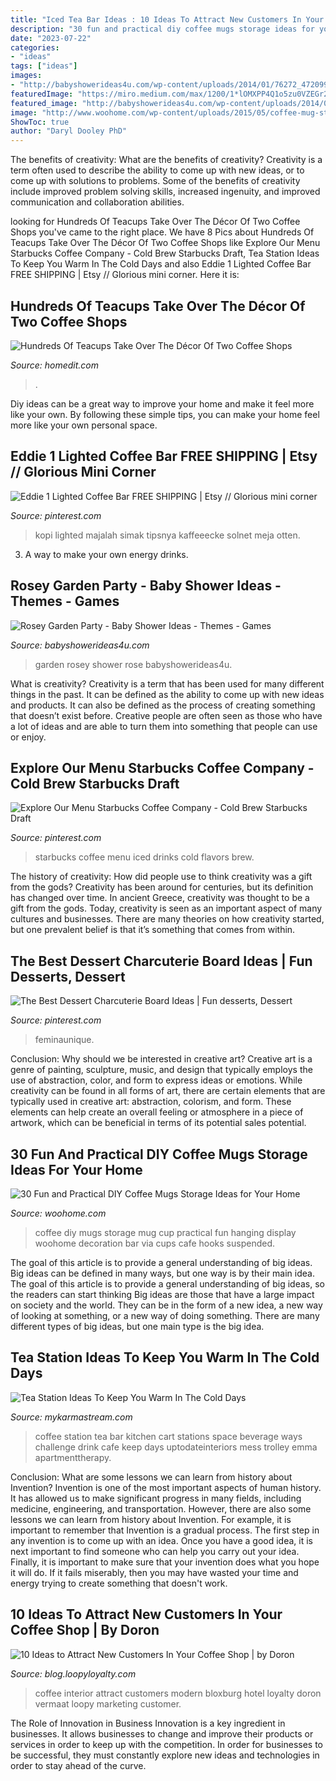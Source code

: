```yaml
---
title: "Iced Tea Bar Ideas : 10 Ideas To Attract New Customers In Your Coffee Shop"
description: "30 fun and practical diy coffee mugs storage ideas for your home"
date: "2023-07-22"
categories:
- "ideas"
tags: ["ideas"]
images:
- "http://babyshowerideas4u.com/wp-content/uploads/2014/01/76272_472099666154581_191584955_n.jpg"
featuredImage: "https://miro.medium.com/max/1200/1*lOMXPP4Q1o5zu0VZEGr2sg.jpeg"
featured_image: "http://babyshowerideas4u.com/wp-content/uploads/2014/01/76272_472099666154581_191584955_n.jpg"
image: "http://www.woohome.com/wp-content/uploads/2015/05/coffee-mug-storage-ideas-woohome-17.jpg"
ShowToc: true
author: "Daryl Dooley PhD"
---
```



The benefits of creativity: What are the benefits of creativity?
Creativity is a term often used to describe the ability to come up with new ideas, or to come up with solutions to problems. Some of the benefits of creativity include improved problem solving skills, increased ingenuity, and improved communication and collaboration abilities.

	

		
looking for Hundreds Of Teacups Take Over The Décor Of Two Coffee Shops you've came to the right place. We have 8 Pics about Hundreds Of Teacups Take Over The Décor Of Two Coffee Shops like Explore Our Menu Starbucks Coffee Company - Cold Brew Starbucks Draft, Tea Station Ideas To Keep You Warm In The Cold Days and also Eddie 1 Lighted Coffee Bar FREE SHIPPING | Etsy // Glorious mini corner. Here it is:
		
    
## Hundreds Of Teacups Take Over The Décor Of Two Coffee Shops

<img loading=lazy src="https://cdn.homedit.com/wp-content/uploads/2016/07/Origo-Coffee-Shop-Design.jpg" onerror="this.onerror=null;this.src='https://tse2.mm.bing.net/th?id=OIP.rb3EgiBQHtiWlwlty1FQ1gHaE8&amp;pid=15.1';" alt="Hundreds Of Teacups Take Over The Décor Of Two Coffee Shops">

_Source: homedit.com_

>. 

	

Diy ideas can be a great way to improve your home and make it feel more like your own. By following these simple tips, you can make your home feel more like your own personal space.

    
## Eddie 1 Lighted Coffee Bar FREE SHIPPING | Etsy // Glorious Mini Corner

<img loading=lazy src="https://i.pinimg.com/736x/1d/7f/f1/1d7ff1057c1b880805dd29dec27b652d.jpg" onerror="this.onerror=null;this.src='https://tse3.mm.bing.net/th?id=OIP.MHhkSCgr-y48JT2tgydUuAHaJ3&amp;pid=15.1';" alt="Eddie 1 Lighted Coffee Bar FREE SHIPPING | Etsy // Glorious mini corner">

_Source: pinterest.com_

>kopi lighted majalah simak tipsnya kaffeeecke solnet meja otten. 

	

3. A way to make your own energy drinks.

    
## Rosey Garden Party - Baby Shower Ideas - Themes - Games

<img loading=lazy src="http://babyshowerideas4u.com/wp-content/uploads/2014/01/76272_472099666154581_191584955_n.jpg" onerror="this.onerror=null;this.src='https://tse3.mm.bing.net/th?id=OIP.FqP-OOsNeKvV0Z3RitDsUgHaJ4&amp;pid=15.1';" alt="Rosey Garden Party - Baby Shower Ideas - Themes - Games">

_Source: babyshowerideas4u.com_

>garden rosey shower rose babyshowerideas4u. 

	

What is creativity?
Creativity is a term that has been used for many different things in the past. It can be defined as the ability to come up with new ideas and products. It can also be defined as the process of creating something that doesn’t exist before. Creative people are often seen as those who have a lot of ideas and are able to turn them into something that people can use or enjoy.

    
## Explore Our Menu Starbucks Coffee Company - Cold Brew Starbucks Draft

<img loading=lazy src="https://i.pinimg.com/736x/8a/3f/81/8a3f81ddfcf468a18e17887181dd0f72.jpg" onerror="this.onerror=null;this.src='https://tse1.mm.bing.net/th?id=OIP.VbYRVNY4Rgy7-PPKNKEfkAHaNK&amp;pid=15.1';" alt="Explore Our Menu Starbucks Coffee Company - Cold Brew Starbucks Draft">

_Source: pinterest.com_

>starbucks coffee menu iced drinks cold flavors brew. 

	

The history of creativity: How did people use to think creativity was a gift from the gods?
Creativity has been around for centuries, but its definition has changed over time. In ancient Greece, creativity was thought to be a gift from the gods. Today, creativity is seen as an important aspect of many cultures and businesses. There are many theories on how creativity started, but one prevalent belief is that it’s something that comes from within.

    
## The Best Dessert Charcuterie Board Ideas | Fun Desserts, Dessert

<img loading=lazy src="https://i.pinimg.com/736x/09/f7/4d/09f74df2eaaad72ed6f0f3d72f8d8658.jpg" onerror="this.onerror=null;this.src='https://tse4.mm.bing.net/th?id=OIP.iOsT9kSgn7y49Z-qDxh4BQHaLH&amp;pid=15.1';" alt="The Best Dessert Charcuterie Board Ideas | Fun desserts, Dessert">

_Source: pinterest.com_

>feminaunique. 

	

Conclusion: Why should we be interested in creative art?
Creative art is a genre of painting, sculpture, music, and design that typically employs the use of abstraction, color, and form to express ideas or emotions. While creativity can be found in all forms of art, there are certain elements that are typically used in creative art: abstraction, colorism, and form. These elements can help create an overall feeling or atmosphere in a piece of artwork, which can be beneficial in terms of its potential sales potential.

    
## 30 Fun And Practical DIY Coffee Mugs Storage Ideas For Your Home

<img loading=lazy src="http://www.woohome.com/wp-content/uploads/2015/05/coffee-mug-storage-ideas-woohome-17.jpg" onerror="this.onerror=null;this.src='https://tse3.mm.bing.net/th?id=OIP.Flc9O0qPDrqnx3gtPCw2hwHaKX&amp;pid=15.1';" alt="30 Fun and Practical DIY Coffee Mugs Storage Ideas for Your Home">

_Source: woohome.com_

>coffee diy mugs storage mug cup practical fun hanging display woohome decoration bar via cups cafe hooks suspended. 

	

The goal of this article is to provide a general understanding of big ideas. Big ideas can be defined in many ways, but one way is by their main idea. The goal of this article is to provide a general understanding of big ideas, so the readers can start thinking
Big ideas are those that have a large impact on society and the world. They can be in the form of a new idea, a new way of looking at something, or a new way of doing something. There are many different types of big ideas, but one main type is the big idea.

    
## Tea Station Ideas To Keep You Warm In The Cold Days

<img loading=lazy src="https://mykarmastream.com/wp-content/uploads/2017/09/tea-station-3.jpg" onerror="this.onerror=null;this.src='https://tse4.mm.bing.net/th?id=OIP.kNFkxTr4LBkHShFouWFVjwHaL1&amp;pid=15.1';" alt="Tea Station Ideas To Keep You Warm In The Cold Days">

_Source: mykarmastream.com_

>coffee station tea bar kitchen cart stations space beverage ways challenge drink cafe keep days uptodateinteriors mess trolley emma apartmenttherapy. 

	

Conclusion: What are some lessons we can learn from history about Invention?
Invention is one of the most important aspects of human history. It has allowed us to make significant progress in many fields, including medicine, engineering, and transportation. However, there are also some lessons we can learn from history about Invention. For example, it is important to remember that Invention is a gradual process. The first step in any invention is to come up with an idea. Once you have a good idea, it is next important to find someone who can help you carry out your idea. Finally, it is important to make sure that your invention does what you hope it will do. If it fails miserably, then you may have wasted your time and energy trying to create something that doesn't work.

    
## 10 Ideas To Attract New Customers In Your Coffee Shop | By Doron

<img loading=lazy src="https://miro.medium.com/max/1200/1*lOMXPP4Q1o5zu0VZEGr2sg.jpeg" onerror="this.onerror=null;this.src='https://tse1.mm.bing.net/th?id=OIP.jirddU8ZfJlmISIDbarMMgHaKY&amp;pid=15.1';" alt="10 Ideas to Attract New Customers In Your Coffee Shop | by Doron">

_Source: blog.loopyloyalty.com_

>coffee interior attract customers modern bloxburg hotel loyalty doron vermaat loopy marketing customer. 

	

The Role of Innovation in Business
Innovation is a key ingredient in businesses. It allows businesses to change and improve their products or services in order to keep up with the competition. In order for businesses to be successful, they must constantly explore new ideas and technologies in order to stay ahead of the curve.

